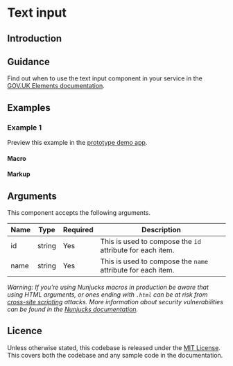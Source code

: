 # Text input

## Introduction



## Guidance

Find out when to use the text input component in your service in the [GOV.UK Elements documentation](http://govuk-elements.herokuapp.com/).

## Examples

### Example 1

Preview this example in the [prototype demo app]().

#### Macro

#### Markup

## Arguments

This component accepts the following arguments.

|Name|Type|Required|Description|
|---|---|---|---|
|id|string|Yes|This is used to compose the `id` attribute for each item.|
|name|string|Yes|This is used to compose the `name` attribute for each item.|

*Warning: If you’re using Nunjucks macros in production be aware that using HTML arguments, or ones ending with `.html` can be at risk from [cross-site scripting](https://en.wikipedia.org/wiki/Cross-site_scripting) attacks. More information about security vulnerabilities can be found in the [Nunjucks documentation](https://mozilla.github.io/nunjucks/api.html#user-defined-templates-warning).*

## Licence

Unless otherwise stated, this codebase is released under the [MIT License](https://github.com/whatterz/govuk-prototype-kit-macros/blob/master/LICENSE). This covers both the codebase and any sample code in the documentation.